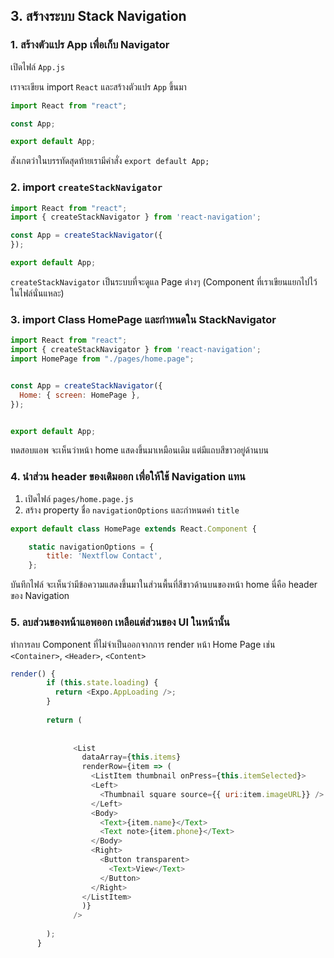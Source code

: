 
## 3. สร้างระบบ Stack Navigation



### 1. สร้างตัวแปร App เพื่อเก็บ Navigator

เปิดไฟล์ `App.js`

เราจะเขียน import `React` และสร้างตัวแปร `App` ขึ้นมา

```js
import React from "react";

const App;

export default App;
```

สังเกตว่าในบรรทัดสุดท้ายเรามีคำสั่ง `export default App;` 

### 2. import `createStackNavigator`

```js
import React from "react";
import { createStackNavigator } from 'react-navigation';

const App = createStackNavigator({
});

export default App;
```
`createStackNavigator` เป็นระบบที่จะดูแล Page ต่างๆ (Component ที่เราเขียนแยกไปไว้ในไฟล์นั่นแหละ)

### 3. import Class HomePage และกำหนดใน StackNavigator

```js
import React from "react";
import { createStackNavigator } from 'react-navigation';
import HomePage from "./pages/home.page";


const App = createStackNavigator({
  Home: { screen: HomePage },
});


export default App;
```

ทดสอบแอพ จะเห็นว่าหน้า home แสดงขึ้นมาเหมือนเดิม แต่มีแถบสีขาวอยู่ด้านบน

### 4. นำส่วน header ของเดิมออก เพื่อให้ใช้ Navigation แทน

1. เปิดไฟล์ `pages/home.page.js` 
2. สร้าง property ชื่อ `navigationOptions` และกำหนดค่า `title`

```js
export default class HomePage extends React.Component {

    static navigationOptions = {
        title: 'Nextflow Contact',
    };
```

บันทึกไฟล์ จะเห็นว่ามีข้อความแสดงขึ้นมาในส่วนพื้นที่สีขาวด้านบนของหน้า home นี่คือ header ของ Navigation

### 5. ลบส่วนของหน้าแอพออก เหลือแต่ส่วนของ UI ในหน้านั้น

ทำการลบ Component ที่ไม่จำเป็นออกจากการ render หน้า Home Page เช่น `<Container>`, `<Header>`, `<Content>`

```js
render() {
        if (this.state.loading) {
          return <Expo.AppLoading />;
        }
    
        return (
          
          
              <List
                dataArray={this.items}
                renderRow={item => (
                  <ListItem thumbnail onPress={this.itemSelected}>
                  <Left>
                    <Thumbnail square source={{ uri:item.imageURL}} />
                  </Left>
                  <Body>
                    <Text>{item.name}</Text>
                    <Text note>{item.phone}</Text>
                  </Body>
                  <Right>
                    <Button transparent>
                      <Text>View</Text>
                    </Button>
                  </Right>
                </ListItem>
                )}
              />
                    
        );
      }
```